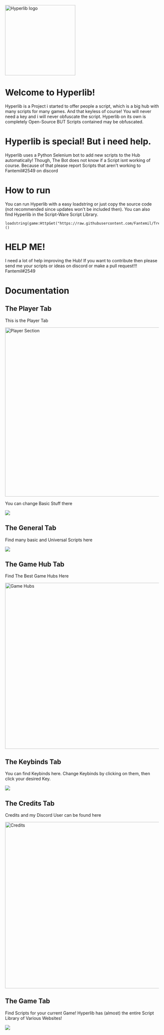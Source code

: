 
<img width="230" alt="Hyperlib logo" src="https://user-images.githubusercontent.com/69359704/192140796-0cd0ea44-0b0f-4ec9-9157-502df1f5e043.png">

# Welcome to Hyperlib!

Hyperlib is a Project i started to offer people a script, which is a big hub with many scripts for many games. And that keyless of course! 
You will never need a key and i will never obfuscate the script. Hyperlib on its own is completely Open-Source BUT Scripts contained may be obfuscated.

# Hyperlib is special! But i need help.

Hyperlib uses a Python Selenium bot to add new scripts to the Hub automatically! Though, The Bot does not know if a Script isnt working of course. Because of that please report Scripts that aren't working to Fantemil#2549 on discord
# How to run

You can run Hyperlib with a easy loadstring or just copy the source code (not recommended since updates won't be included then). You can also find Hyperlib in the Script-Ware Script Library.
```
loadstring(game:HttpGet("https://raw.githubusercontent.com/Fantemil/Trenglehub/main/trenglehub.lua"))()
```


# HELP ME!

I need a lot of help improving the Hub! If you want to contribute then please send me your scripts or ideas on discord or make a pull request!!! Fantemil#2549

# Documentation

## The Player Tab
This is the Player Tab

<img width="553" alt="Player Section" src="https://user-images.githubusercontent.com/69359704/192143370-bf5d67f6-9740-443c-9b2a-949463a13fc9.png">

You can change Basic Stuff there

![](https://github.com/Fantemil/Hyperlib/blob/main/Media/PlayerSection.gif)

## The General Tab
Find many basic and Universal Scripts here

![](https://github.com/Fantemil/Hyperlib/blob/main/Media/GeneralShowcase.gif)


## The Game Hub Tab
Find The Best Game Hubs Here

<img width="543" alt="Game Hubs" src="https://user-images.githubusercontent.com/69359704/192143506-5b1da302-b0f5-4087-9c1f-c2d28715a74d.png">

## The Keybinds Tab
You can find Keybinds here. Change Keybinds by clicking on them, then click your desired Key.

![](https://github.com/Fantemil/Hyperlib/blob/main/Media/ToggleUI%20keybind.gif)

## The Credits Tab
Credits and my Discord User can be found here

<img width="544" alt="Credits" src="https://user-images.githubusercontent.com/69359704/192143609-d69da7ec-84a2-444a-b8a2-3d79bec8a8ed.png">

## The Game Tab

Find Scripts for your current Game! Hyperlib has (almost) the entire Script Library of Various Websites!

![](https://github.com/Fantemil/Hyperlib/blob/main/Media/Gamescripts.gif)
 
